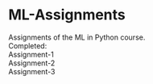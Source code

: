 # ML-Assignments

Assignments of the ML in Python course.
<br>
Completed:
<br>
Assignment-1
<br>
Assignment-2
<br>
Assignment-3
